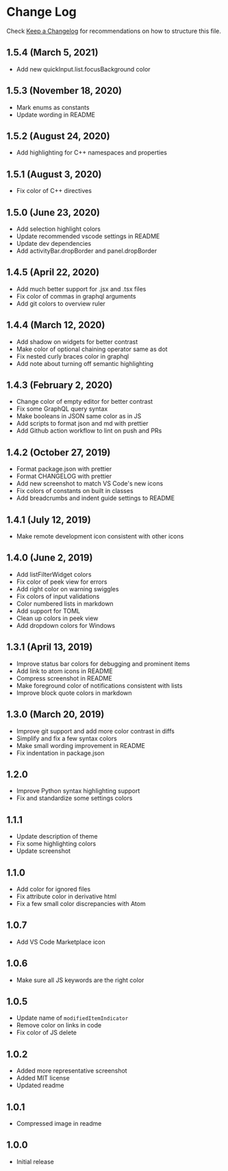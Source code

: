 # Change Log

Check [Keep a Changelog](http://keepachangelog.com/) for recommendations on how to structure this file.

## 1.5.4 (March 5, 2021)

- Add new quickInput.list.focusBackground color

## 1.5.3 (November 18, 2020)

- Mark enums as constants
- Update wording in README

## 1.5.2 (August 24, 2020)

- Add highlighting for C++ namespaces and properties

## 1.5.1 (August 3, 2020)

- Fix color of C++ directives

## 1.5.0 (June 23, 2020)

- Add selection highlight colors
- Update recommended vscode settings in README
- Update dev dependencies
- Add activityBar.dropBorder and panel.dropBorder

## 1.4.5 (April 22, 2020)

- Add much better support for .jsx and .tsx files
- Fix color of commas in graphql arguments
- Add git colors to overview ruler

## 1.4.4 (March 12, 2020)

- Add shadow on widgets for better contrast
- Make color of optional chaining operator same as dot
- Fix nested curly braces color in graphql
- Add note about turning off semantic highlighting

## 1.4.3 (February 2, 2020)

- Change color of empty editor for better contrast
- Fix some GraphQL query syntax
- Make booleans in JSON same color as in JS
- Add scripts to format json and md with prettier
- Add Github action workflow to lint on push and PRs

## 1.4.2 (October 27, 2019)

- Format package.json with prettier
- Format CHANGELOG with prettier
- Add new screenshot to match VS Code's new icons
- Fix colors of constants on built in classes
- Add breadcrumbs and indent guide settings to README

## 1.4.1 (July 12, 2019)

- Make remote development icon consistent with other icons

## 1.4.0 (June 2, 2019)

- Add listFilterWidget colors
- Fix color of peek view for errors
- Add right color on warning swiggles
- Fix colors of input validations
- Color numbered lists in markdown
- Add support for TOML
- Clean up colors in peek view
- Add dropdown colors for Windows

## 1.3.1 (April 13, 2019)

- Improve status bar colors for debugging and prominent items
- Add link to atom icons in README
- Compress screenshot in README
- Make foreground color of notifications consistent with lists
- Improve block quote colors in markdown

## 1.3.0 (March 20, 2019)

- Improve git support and add more color contrast in diffs
- Simplify and fix a few syntax colors
- Make small wording improvement in README
- Fix indentation in package.json

## 1.2.0

- Improve Python syntax highlighting support
- Fix and standardize some settings colors

## 1.1.1

- Update description of theme
- Fix some highlighting colors
- Update screenshot

## 1.1.0

- Add color for ignored files
- Fix attribute color in derivative html
- Fix a few small color discrepancies with Atom

## 1.0.7

- Add VS Code Marketplace icon

## 1.0.6

- Make sure all JS keywords are the right color

## 1.0.5

- Update name of `modifiedItemIndicator`
- Remove color on links in code
- Fix color of JS delete

## 1.0.2

- Added more representative screenshot
- Added MIT license
- Updated readme

## 1.0.1

- Compressed image in readme

## 1.0.0

- Initial release
